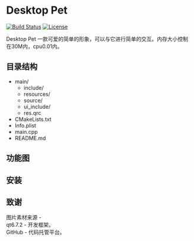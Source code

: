 # Desktop Pet

[![Build Status](https://travis-ci.org/yourusername/desktop-pet.svg?branch=master)](https://travis-ci.org/yourusername/desktop-pet)
[![License](https://img.shields.io/badge/license-MIT-blue.svg)](LICENSE)

Desktop Pet 一款可爱的简单的形象，可以与它进行简单的交互。内存大小控制在30M内，cpu0.01内。

## 目录结构
+ main/
  + include/
  + resources/
  + source/
  + ui_include/
  + res.qrc
+ CMakeLists.txt
+ Info.plist
+ main.cpp
+ README.md

## 功能图


## 安装


## 致谢
图片素材来源 -
<br>
qt6.7.2 - 开发框架。 
<br>
GitHub - 代码托管平台。
